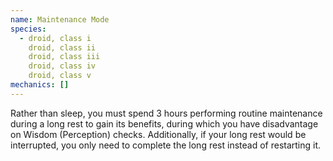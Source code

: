 ```yaml
---
name: Maintenance Mode
species:
  - droid, class i
    droid, class ii
    droid, class iii
    droid, class iv
    droid, class v
mechanics: []
---
```

Rather than sleep, you must spend 3 hours performing routine maintenance during a long rest to gain its benefits, during which you have disadvantage on Wisdom (Perception) checks. Additionally, if your long rest would be interrupted, you only need to complete the long rest instead of restarting it.
